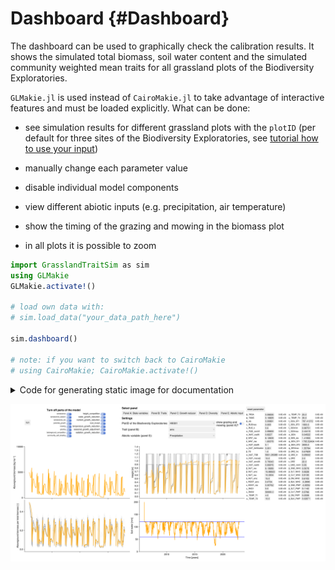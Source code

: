 
# Dashboard {#Dashboard}

The dashboard can be used to graphically check the calibration results. It shows the simulated total biomass, soil water content and the simulated community weighted mean traits for all grassland plots of the Biodiversity Exploratories.

`GLMakie.jl` is used instead of `CairoMakie.jl` to take advantage of interactive features and must be loaded explicitly. What can be done:
- see simulation results for different grassland plots with the `plotID` (per default for three sites of the Biodiversity Exploratories, see [tutorial how to use your input](/tutorials/how_to_prepare_input#How-to-prepare-the-input-data-to-start-a-simulation)) 
  
- manually change each parameter value
  
- disable individual model components
  
- view different abiotic inputs (e.g. precipitation, air temperature)
  
- show the timing of the grazing and mowing in the biomass plot
  
- in all plots it is possible to zoom
  

```julia
import GrasslandTraitSim as sim
using GLMakie
GLMakie.activate!()

# load own data with:
# sim.load_data("your_data_path_here") 

sim.dashboard()

# note: if you want to switch back to CairoMakie
# using CairoMakie; CairoMakie.activate!()
```

<details>
<summary>Code for generating static image for documentation</summary>


```julia
import GrasslandTraitSim as sim
using GLMakie
GLMakie.activate!()

sim.dashboard(; variable_p = sim.load_optim_result(), path = "dashboard.png")
```

</details>



![](dashboard.png)

